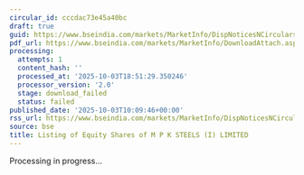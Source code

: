 ```yaml
---
circular_id: cccdac73e45a40bc
draft: true
guid: https://www.bseindia.com/markets/MarketInfo/DispNoticesNCirculars.aspx?Noticeid={E582FA06-19DC-419F-9131-CCF0AF999DC5}&noticeno=20251003-21&dt=10/03/2025&icount=21&totcount=73&flag=0
pdf_url: https://www.bseindia.com/markets/MarketInfo/DownloadAttach.aspx?id=20251003-21&attachedId=
processing:
  attempts: 1
  content_hash: ''
  processed_at: '2025-10-03T18:51:29.350246'
  processor_version: '2.0'
  stage: download_failed
  status: failed
published_date: '2025-10-03T10:09:46+00:00'
rss_url: https://www.bseindia.com/markets/MarketInfo/DispNoticesNCirculars.aspx?Noticeid={E582FA06-19DC-419F-9131-CCF0AF999DC5}&noticeno=20251003-21&dt=10/03/2025&icount=21&totcount=73&flag=0
source: bse
title: Listing of Equity Shares of M P K STEELS (I) LIMITED
---
```


Processing in progress...